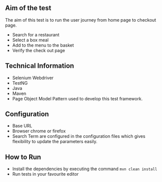 ## Aim of the test 

The aim of this test is to run the user journey from home page to checkout page. 
- Search for a restaurant   
- Select a box meal 
- Add to the menu to the basket  
- Verify the check out page

## Technical Information

- Selenium Webdriver
- TestNG
- Java
- Maven 
- Page Object Model Pattern
used to develop this test framework.

## Configuration

- Base URL
- Browser chrome or firefox
- Search Term are configured in the configuration files which gives flexibility to update the parameters easily.

## How to Run

- Install the dependencies by executing the command `mvn clean install`
- Run  tests in your favourite editor
